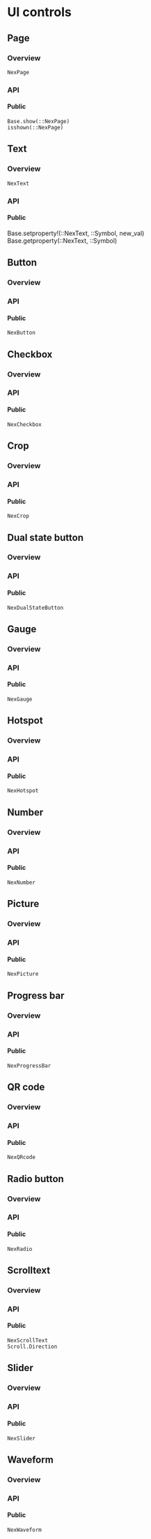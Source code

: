 # UI controls

## Page

### Overview

```@docs
NexPage
```

### API

#### Public

```@docs
Base.show(::NexPage)
isshown(::NexPage)
```

## Text

### Overview

```@docs
NexText
```

### API

#### Public

Base.setproperty!(::NexText, ::Symbol, new_val)
Base.getproperty(::NexText, ::Symbol)

## Button

### Overview

### API

#### Public

```@docs
NexButton
```

## Checkbox

### Overview

### API

#### Public

```@docs
NexCheckbox
```

## Crop

### Overview

### API

#### Public

```@docs
NexCrop
```

## Dual state button

### Overview

### API

#### Public

```@docs
NexDualStateButton
```

## Gauge

### Overview

### API

#### Public

```@docs
NexGauge
```

## Hotspot

### Overview

### API

#### Public

```@docs
NexHotspot
```

## Number

### Overview

### API

#### Public

```@docs
NexNumber
```

## Picture

### Overview

### API

#### Public

```@docs
NexPicture
```

## Progress bar

### Overview

### API

#### Public

```@docs
NexProgressBar
```

## QR code

### Overview

### API

#### Public

```@docs
NexQRcode
```

## Radio button

### Overview

### API

#### Public

```@docs
NexRadio
```

## Scrolltext
### Overview

### API

#### Public
```@docs
NexScrollText
Scroll.Direction
```

## Slider

### Overview

### API

#### Public

```@docs
NexSlider
```

## Waveform

### Overview

### API

#### Public

```@docs
NexWaveform
```
